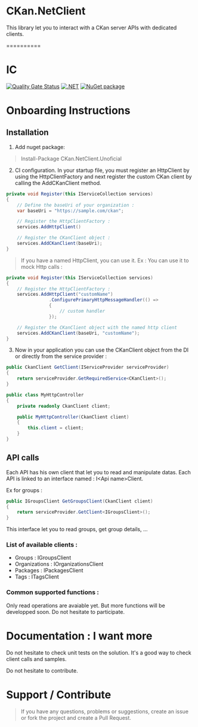 # CKan.NetClient
This library let you to interact with a CKan server APIs with dedicated clients.

==========

# IC
[![Quality Gate Status](https://sonarcloud.io/api/project_badges/measure?project=mathieumack_CKan.NetClient&metric=alert_status)](https://sonarcloud.io/summary/new_code?id=mathieumack_CKan.NetClient)
[![.NET](https://github.com/mathieumack/CKan.NetClient/actions/workflows/ci.yml/badge.svg)](https://github.com/mathieumack/CKan.NetClient/actions/workflows/ci.yml)
[![NuGet package](https://buildstats.info/nuget/CKan.NetClient.Unofficial?includePreReleases=true)](https://nuget.org/packages/CKan.NetClient.Unofficial)

# Onboarding Instructions 

## Installation

1. Add nuget package:  

> Install-Package CKan.NetClient.Unoficial

2. CI configuration. In your startup file, you must register an HttpClient by using the HttpClientFactory and next register the custom CKan client by calling the AddCKanClient method.

```c#
private void Register(this IServiceCollection services)
{
    // Define the baseUri of your organization :
    var baseUri = "https://sample.com/ckan";

    // Register the HttpClientFactory :
    services.AddHttpClient()

    // Register the CKanClient object :
    services.AddCKanClient(baseUri);
}
```

> If you have a named HttpClient, you can use it. 
Ex : You can use it to mock Http calls :

```c#
private void Register(this IServiceCollection services)
{
    // Register the HttpClientFactory :
    services.AddHttpClient("customName")
                .ConfigurePrimaryHttpMessageHandler(() =>
                {
                    // custom handler
                });

    // Register the CKanClient object with the named http client
    services.AddCKanClient(baseUri, "customName");
}
```

3. Now in your application you can use the CKanClient object from the DI or directly from the service provider : 

```c#
public CkanClient GetClient(IServiceProvider serviceProvider)
{
    return serviceProvider.GetRequiredService<CKanClient>();
}

public class MyHttpController
{
    private readonly CkanClient client;

    public MyHttpController(CkanClient client)
    {
        this.client = client;
    }
}
```

## API calls
Each API has his own client that let you to read and manipulate datas.
Each API is linked to an interface named : I\<Api name\>Client.

Ex for groups :

```c#
public IGroupsClient GetGroupsClient(CkanClient client)
{
    return serviceProvider.GetClient<IGroupsClient>();
}
```

This interface let you to read groups, get group details, ...

### List of available clients :

* Groups : IGroupsClient
* Organizations : IOrganizationsClient
* Packages : IPackagesClient
* Tags : ITagsClient

### Common supported functions :

Only read operations are avaiable yet. But more functions will be developped soon. Do not hesitate to participate.

# Documentation : I want more

Do not hesitate to check unit tests on the solution. It's a good way to check client calls and samples.

Do not hesitate to contribute.


# Support / Contribute
> If you have any questions, problems or suggestions, create an issue or fork the project and create a Pull Request.